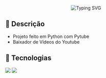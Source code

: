 <p align="center"
<a href="https://git.io/typing-svg"><img src="https://readme-typing-svg.herokuapp.com?font=&weight=600&size=26&pause=1000&color=DDDDDD&center=true&vCenter=true&random=false&width=550&height=75&lines=Baixador+de+V%C3%ADdeos+" alt="Typing SVG" /></a>
</p>

## 📖 Descrição
* Projeto feito em Python com Pytube
* Baixador de Vídeos do Youtube

 ## 🤖 Tecnologias
 <img src="https://img.shields.io/badge/Python-3776AB?style=for-the-badge&logo=python&logoColor=white"> <img src="https://img.shields.io/badge/YouTube-FF0000?style=for-the-badge&logo=youtube&logoColor=white">
 
